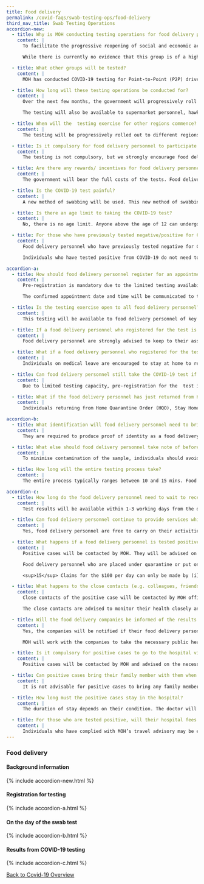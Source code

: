 ```yaml
---
title: Food delivery
permalink: /covid-faqs/swab-testing-ops/food-delivery
third_nav_title: Swab Testing Operations
accordion-new:
  - title: Why is MOH conducting testing operations for food delivery personnel?
    content: |
      To facilitate the progressive reopening of social and economic activities, MOH will be offering COVID-19 testing to identified community groups such as food delivery personnel.  

      While there is currently no evidence that this group is of a higher risk prevalence, MOH will be offering complimentary tests to them given the nature of their working environment, such as the high frequency of interactions with members of the public. We strongly encourage all food delivery personnel to come forward for testing to provide assurance to their loved ones and those around them. The costs of these tests will be fully borne by the government.

  - title: What other groups will be tested?
    content: |
      MOH has conducted COVID-19 testing for Point-to-Point (P2P) drivers, as well as vendors servicing dormitories. Testing has also been conducted for food delivery personnel, hawkers and wet market vendors at Marine Parade and Ang Mo Kio. MOH will progressively review and expand the complimentary testing to other identified groups such as logistics delivery drivers, Town Council cleaners and other retail shop owners in the vicinity of the testing centres.

  - title: How long will these testing operations be conducted for?
    content: |
      Over the next few months, the government will progressively roll out the testing regime to different regions of Singapore, to provide testing services to more people in the identified community groups, including food delivery personnel.

      The testing will also be available to supermarket personnel, hawkers, coffeeshop operators, stallholders and stall assistants operating near the screening centres.

  - title: When will the  testing exercise for other regions commence?
    content: |    
      The testing will be progressively rolled out to different regions of Singapore, and information on the test schedules and locations of the screening centres will be provided when ready.  

  - title: Is it compulsory for food delivery personnel to participate in the testing?
    content: |    
      The testing is not compulsory, but we strongly encourage food delivery personnel to be tested so that they can take measures to protect themselves and their loved ones if they tested positive. They will also be able to receive prompt medical treatment if required.

  - title: Are there any rewards/ incentives for food delivery personnel who come forward for testing?
    content: |  
      The government will bear the full costs of the tests. Food delivery personnel who step forward to test may also provide early assurance to their loved ones and those around them.

  - title: Is the COVID-19 test painful?
    content: |  
      A new method of swabbing will be used. This new method of swabbing is more comfortable. In addition, swab test assistants are well-trained and experienced, and will ensure a smooth and painless process as far as possible.

  - title: Is there an age limit to taking the COVID-19 test?
    content: |  
      No, there is no age limit. Anyone above the age of 12 can undergo the test.

  - title: For those who have previously tested negative/positive for COVID-19 and are already well now, do they still need to be tested?
    content: |  
      Food delivery personnel who have previously tested negative for COVID-19 are strongly encouraged to register for the test.

      Individuals who have tested positive from COVID-19 do not need to be retested for COVID-19 if it is still within 180 days from the onset of infection.

accordion-a:
  - title: How should food delivery personnel register for an appointment for the COVID-19 test?
    content: |
      Pre-registration is mandatory due to the limited testing availability. Interested food delivery personnel can register for a testing slot at this [link](https://go.gov.sg/fooddeliveryswabtest){:target="_blank"}.

      The confirmed appointment date and time will be communicated to them through email. They are also strongly encouraged to keep to their assigned appointment slot.

  - title: Is the testing exercise open to all food delivery personnel?
    content: |
      This testing will be available to food delivery personnel of key food delivery platforms and food chains, who are some of the largest employers of food delivery personnel. These include Deliveroo, foodpanda, GrabFood, McDonald’s, KFC and Pizza Hut.

  - title: If a food delivery personnel who registered for the test is unable to make it for the allocated slot for the test, can he/she reschedule his/her appointment?
    content: |
      Food delivery personnel are strongly advised to keep to their assigned appointment slots. Those who miss their appointments slots can still go for the swab at the appointed site, during the period of the testing exercise. However, this is subject to the availability of tests that day.

  - title: What if a food delivery personnel who registered for the test is on Medical Leave? Would he/she need to go for the test?
    content: |
      Individuals on medical leave are encouraged to stay at home to rest. Individuals who display fever or upper respiratory tract related symptoms (cough, runny nose, sore throat, etc.) should see a doctor immediately.

  - title: Can food delivery personnel still take the COVID-19 test if they did not pre-register for it?
    content: |
      Due to limited testing capacity, pre-registration for the  test is mandatory for this pilot. Walk-ins are not allowed.

  - title: What if the food delivery personnel has just returned from Home Quarantine Order, Stay- Home Notice or 5-day Medical Leave? Would they need to go for the  test?
    content: |
      Individuals returning from Home Quarantine Order (HQO), Stay Home Notice (SHN) or 5-day Medical Leave can take the swab test only if their HQO, SHN or 5-day Medical Leave has ended by the date of the scheduled swab appointment. Individuals currently serving their HQO/SHN **must** remain isolated at their place of residence.

accordion-b:
  - title: What identification will food delivery personnel need to bring along for their swab test?
    content: |
      They are required to produce proof of identity as a food delivery personnel (e.g. through delivery apps, staff pass) and a form of photo identification with their NRIC number (e.g. NRIC, Vocational Licence, Driver’s Licence).

  - title: What else should food delivery personnel take note of before taking the test?
    content: |
      To minimise contamination of the sample, individuals should avoid eating, drinking and smoking 30 minutes before the test.

  - title: How long will the entire testing process take?
    content: |
      The entire process typically ranges between 10 and 15 mins. Food delivery personnel are required to register for an appointment and should keep to their allocated appointment slot where possible. We seek the understanding of registrants that there might be a waiting time before their turn for the test.

accordion-c:
  - title: How long do the food delivery personnel need to wait to receive the results of their test?
    content: |
      Test results will be available within 1-3 working days from the date of swab. MOH/HPB will inform food delivery personnel their test results via SMS, when ready. They can also check their results via HPB's HealthHub.

  - title: Can food delivery personnel continue to provide services while they are waiting for the results of their test?
    content: |      
      Yes, food delivery personnel are free to carry on their activities after the swab. They should continue to practise the same standard COVID-19 precautionary measures, i.e. frequent washing of hands with soap – especially before eating or handling food, after toilet visits, or when hands are dirtied by respiratory secretion after coughing or sneezing; practising safe distancing; and the wearing of mask when leaving the house for essential purposes.

  - title: What happens if a food delivery personnel is tested positive for COVID-19?
    content: |      
      Positive cases will be contacted by MOH. They will be advised on the appropriate treatment, further tests as well as quarantine arrangements required. They will also be interviewed for identification of close contacts, so that precautionary measures can be taken.

      Food delivery personnel who are placed under quarantine or put on Stay-Home Notice (SHN) will receive a $100/day allowance<sup>15</sup> for the duration of the quarantine/SHN. Those who require further financial assistance can apply to The Courage Fund.

      <sup>15</sup> Claims for the $100 per day can only be made by (i) Singapore-registered companies whose employees under Quarantine Order are Singapore Citizens, Permanent Residents or work pass holders; and (ii) Self-employed Singapore Citizens or Permanent Residents.

  - title: What happens to the close contacts (e.g. colleagues, friends, family), if a food delivery personnel is tested positive for COVID-19?
    content: |      
      Close contacts of the positive case will be contacted by MOH officials and will be advised on the measures to take.

      The close contacts are advised to monitor their health closely and seek medical attention if they have fever, cough or runny nose. They should also call the clinic ahead of their visit and inform the doctor of their symptoms.

  - title: Will the food delivery companies be informed of the results of their food delivery personnel?
    content: |   
      Yes, the companies will be notified if their food delivery personnel have tested positive for COVID-19, so that the necessary precautionary measures can be taken.

      MOH will work with the companies to take the necessary public health precautionary measures to prevent further spread of the virus, including measures such as disinfecting of the areas exposed to the virus.

  - title: Is it compulsory for positive cases to go to the hospital via the arranged transportation? Can they go to the hospital on their own (i.e. commute on their own)?
    content: |   
      Positive cases will be contacted by MOH and advised on the necessary follow-up measures to be taken. Transport will be arranged to send them to the hospital or community care facilities so that they can receive adequate care and treatment. They will not be allowed to take their own mode of transport in order to ensure other members in the community are not infected.

  - title: Can positive cases bring their family member with them when they are being conveyed to the hospital/community care facility?
    content: |   
      It is not advisable for positive cases to bring any family member along with them as it is important to maintain appropriate safe distance from their loved ones and those around them.

  - title: How long must the positive cases stay in the hospital?
    content: |
      The duration of stay depends on their condition. The doctor will be able to advise them accordingly.

  - title: For those who are tested positive, will their hospital fees be covered?
    content: |
      Individuals who have complied with MOH’s travel advisory may be eligible for Government subsidies and MediShield Life/Integrated Shield Plan coverage. More details can be found on MOH’s website.   
---
```


### Food delivery

#### Background information
{% include accordion-new.html %}

#### Registration for testing
{% include accordion-a.html %}

#### On the day of the swab test
{% include accordion-b.html %}

#### Results from COVID-19 testing
{% include accordion-c.html %}

[Back to Covid-19 Overview](/covid/)
